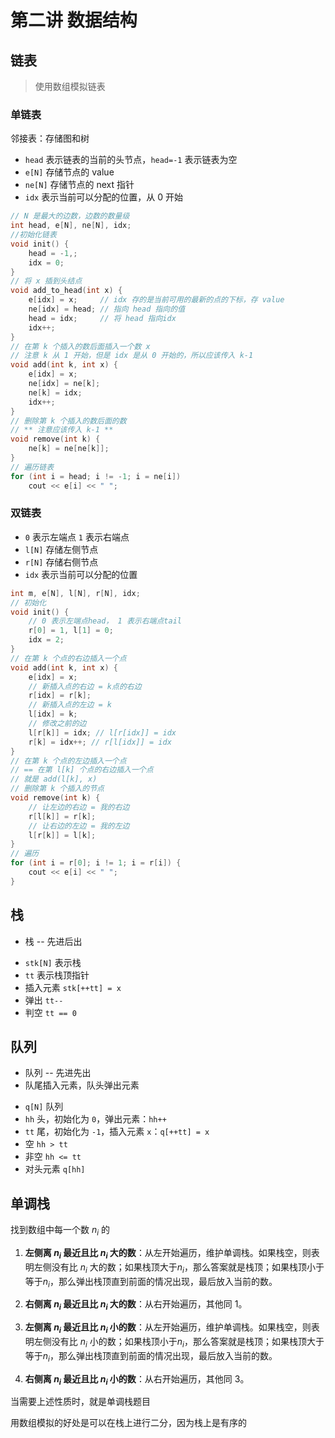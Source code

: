 # 第二讲 数据结构

## 链表

> 使用数组模拟链表

### 单链表

邻接表：存储图和树

- `head` 表示链表的当前的头节点，`head=-1` 表示链表为空
- `e[N]` 存储节点的 value
- `ne[N]` 存储节点的 next 指针
- `idx` 表示当前可以分配的位置，从 0 开始


```C++
// N 是最大的边数，边数的数量级
int head, e[N], ne[N], idx;
//初始化链表
void init() {
    head = -1,;
    idx = 0;
}
// 将 x 插到头结点
void add_to_head(int x) {
    e[idx] = x;     // idx 存的是当前可用的最新的点的下标，存 value
    ne[idx] = head; // 指向 head 指向的值
    head = idx;     // 将 head 指向idx
    idx++;
}
// 在第 k 个插入的数后面插入一个数 x
// 注意 k 从 1 开始，但是 idx 是从 0 开始的，所以应该传入 k-1
void add(int k, int x) {
    e[idx] = x;
    ne[idx] = ne[k];
    ne[k] = idx;
    idx++;
}
// 删除第 k 个插入的数后面的数
// ** 注意应该传入 k-1 **
void remove(int k) {
    ne[k] = ne[ne[k]];
}
// 遍历链表
for (int i = head; i != -1; i = ne[i])
    cout << e[i] << " ";
```

### 双链表

- `0` 表示左端点 `1` 表示右端点
- `l[N]` 存储左侧节点
- `r[N]` 存储右侧节点
- `idx` 表示当前可以分配的位置


```C++
int m, e[N], l[N], r[N], idx;
// 初始化
void init() {
    // 0 表示左端点head， 1 表示右端点tail
    r[0] = 1, l[1] = 0;
    idx = 2;
}
// 在第 k 个点的右边插入一个点
void add(int k, int x) {
    e[idx] = x;
    // 新插入点的右边 = k点的右边
    r[idx] = r[k];
    // 新插入点的左边 = k
    l[idx] = k;
    // 修改之前的边
    l[r[k]] = idx; // l[r[idx]] = idx
    r[k] = idx++; // r[l[idx]] = idx
}
// 在第 k 个点的左边插入一个点
// == 在第 l[k] 个点的右边插入一个点
// 就是 add(l[k], x)
// 删除第 k 个插入的节点
void remove(int k) {
    // 让左边的右边 = 我的右边
    r[l[k]] = r[k];
    // 让右边的左边 = 我的左边
    l[r[k]] = l[k];
}
// 遍历
for (int i = r[0]; i != 1; i = r[i]) {
    cout << e[i] << " ";
}
```

## 栈


- 栈 -- 先进后出


* `stk[N]` 表示栈
* `tt` 表示栈顶指针
* 插入元素 `stk[++tt] = x`
* 弹出 `tt--`
* 判空 `tt == 0`

## 队列

- 队列 -- 先进先出
- 队尾插入元素，队头弹出元素


* `q[N]` 队列
* `hh` 头，初始化为 `0`，弹出元素：`hh++`
* `tt` 尾，初始化为 `-1`，插入元素 `x`：`q[++tt] = x`
* 空 `hh > tt`
* 非空 `hh <= tt`
* 对头元素 `q[hh]`

## 单调栈

找到数组中每一个数 $n_i$ 的

1. **左侧离 $n_i$ 最近且比 $n_i$ 大的数**：从左开始遍历，维护单调栈。如果栈空，则表明左侧没有比 $n_i$ 大的数；如果栈顶大于$n_i$，那么答案就是栈顶；如果栈顶小于等于$n_i$，那么弹出栈顶直到前面的情况出现，最后放入当前的数。

2. **右侧离 $n_i$ 最近且比 $n_i$ 大的数**：从右开始遍历，其他同 1。

3. **左侧离 $n_i$ 最近且比 $n_i$ 小的数**：从左开始遍历，维护单调栈。如果栈空，则表明左侧没有比 $n_i$ 小的数；如果栈顶小于$n_i$，那么答案就是栈顶；如果栈顶大于等于$n_i$，那么弹出栈顶直到前面的情况出现，最后放入当前的数。

4. **右侧离 $n_i$ 最近且比 $n_i$ 小的数**：从右开始遍历，其他同 3。

当需要上述性质时，就是单调栈题目

用数组模拟的好处是可以在栈上进行二分，因为栈上是有序的






